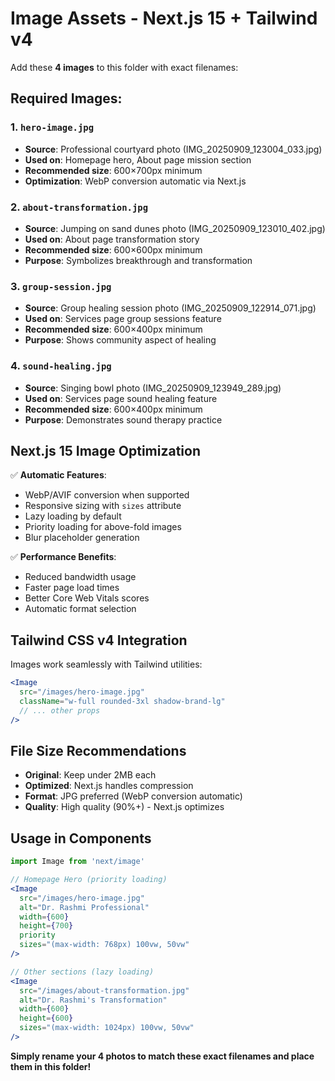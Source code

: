 # Image Assets - Next.js 15 + Tailwind v4

Add these **4 images** to this folder with exact filenames:

## Required Images:

### 1. `hero-image.jpg`
- **Source**: Professional courtyard photo (IMG_20250909_123004_033.jpg)
- **Used on**: Homepage hero, About page mission section
- **Recommended size**: 600×700px minimum
- **Optimization**: WebP conversion automatic via Next.js

### 2. `about-transformation.jpg` 
- **Source**: Jumping on sand dunes photo (IMG_20250909_123010_402.jpg)
- **Used on**: About page transformation story
- **Recommended size**: 600×600px minimum
- **Purpose**: Symbolizes breakthrough and transformation

### 3. `group-session.jpg`
- **Source**: Group healing session photo (IMG_20250909_122914_071.jpg)  
- **Used on**: Services page group sessions feature
- **Recommended size**: 600×400px minimum
- **Purpose**: Shows community aspect of healing

### 4. `sound-healing.jpg`
- **Source**: Singing bowl photo (IMG_20250909_123949_289.jpg)
- **Used on**: Services page sound healing feature
- **Recommended size**: 600×400px minimum  
- **Purpose**: Demonstrates sound therapy practice

## Next.js 15 Image Optimization

✅ **Automatic Features**:
- WebP/AVIF conversion when supported
- Responsive sizing with `sizes` attribute
- Lazy loading by default
- Priority loading for above-fold images
- Blur placeholder generation

✅ **Performance Benefits**:
- Reduced bandwidth usage
- Faster page load times
- Better Core Web Vitals scores
- Automatic format selection

## Tailwind CSS v4 Integration

Images work seamlessly with Tailwind utilities:
```jsx
<Image 
  src="/images/hero-image.jpg"
  className="w-full rounded-3xl shadow-brand-lg"
  // ... other props
/>
```

## File Size Recommendations

- **Original**: Keep under 2MB each
- **Optimized**: Next.js handles compression
- **Format**: JPG preferred (WebP conversion automatic)
- **Quality**: High quality (90%+) - Next.js optimizes

## Usage in Components

```jsx
import Image from 'next/image'

// Homepage Hero (priority loading)
<Image
  src="/images/hero-image.jpg"
  alt="Dr. Rashmi Professional"
  width={600}
  height={700}
  priority
  sizes="(max-width: 768px) 100vw, 50vw"
/>

// Other sections (lazy loading)
<Image
  src="/images/about-transformation.jpg"
  alt="Dr. Rashmi's Transformation"
  width={600}
  height={600}
  sizes="(max-width: 1024px) 100vw, 50vw"
/>
```

**Simply rename your 4 photos to match these exact filenames and place them in this folder!**
